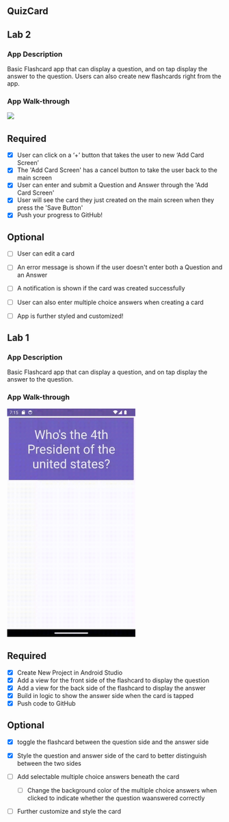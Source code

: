 ## QuizCard


## Lab 2

### App Description

Basic Flashcard app that can display a question, and on tap display the answer to the question.
Users can also create new flashcards right from the app.


### App Walk-through

<img src="lab2.gif" width=300><br>


## Required
- [x] User can click on a ‘+’ button that takes the user to new ‘Add Card Screen’
- [x] The 'Add Card Screen' has a cancel button to take the user back to the main screen
- [x] User can enter and submit a Question and Answer through the 'Add Card Screen'
- [x] User will see the card they just created on the main screen when they press the 'Save Button'
- [x] Push your progress to GitHub!

## Optional
- [ ] User can edit a card
- [ ] An error message is shown if the user doesn't enter both a Question and an Answer
- [ ] A notification is shown if the card was created successfully
- [ ] User can also enter multiple choice answers when creating a card
- [ ] App is further styled and customized!






## Lab 1

### App Description

Basic Flashcard app that can display a question, and on tap display the answer to the question.
### App Walk-through

<img src="device-2023-07-31-151602.gif" width=300><br>


## Required
- [x] Create New Project in Android Studio
- [x] Add a view for the front side of the flashcard to display the question
- [x] Add a view for the back side of the flashcard to display the answer
- [x] Build in logic to show the answer side when the card is tapped
- [x] Push code to GitHub
## Optional
- [x] toggle the flashcard between the question side and the answer side
- [x] Style the question and answer side of the card to better distinguish between the two sides
- [ ] Add selectable multiple choice answers beneath the card

  - [ ] Change the background color of the multiple choice answers when clicked to indicate whether the question waanswered correctly
- [ ] Further customize and style the card

